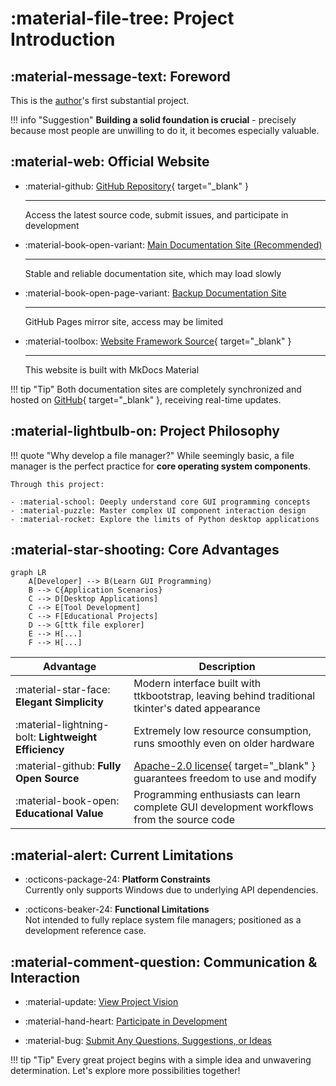# :material-file-tree: Project Introduction

## :material-message-text: Foreword

This is the [author](../author/)'s first substantial project.  

!!! info "Suggestion"
	**Building a solid foundation is crucial** - precisely because most people are unwilling to do it, it becomes especially valuable.

## :material-web: Official Website

<div class="grid cards" markdown>

-   :material-github: [GitHub Repository](https://github.com/pyheight/ttk-file-explorer){ target="_blank" }

    ---

    Access the latest source code, submit issues, and participate in development

-   :material-book-open-variant: [Main Documentation Site (Recommended)](https://ttk-file-explorer.readthedocs.io/en/)

    ---

    Stable and reliable documentation site, which may load slowly

-   :material-book-open-page-variant: [Backup Documentation Site](https://pyheight.github.io/ttk-file-explorer/en/)

    ---

    GitHub Pages mirror site, access may be limited

-   :material-toolbox: [Website Framework Source](https://github.com/squidfunk/mkdocs-material){ target="_blank" }  

    ---

    This website is built with MkDocs Material

</div>

!!! tip "Tip"
    Both documentation sites are completely synchronized and hosted on [GitHub](https://github.com/pyheight/ttk-file-explorer/tree/main/docs){ target="_blank" }, receiving real-time updates.

## :material-lightbulb-on: Project Philosophy

!!! quote "Why develop a file manager?"
    While seemingly basic, a file manager is the perfect practice for **core operating system components**. 

    Through this project:

    - :material-school: Deeply understand core GUI programming concepts
    - :material-puzzle: Master complex UI component interaction design
    - :material-rocket: Explore the limits of Python desktop applications

## :material-star-shooting: Core Advantages

```mermaid
graph LR
    A[Developer] --> B(Learn GUI Programming)
    B --> C{Application Scenarios}
    C --> D[Desktop Applications]
    C --> E[Tool Development]
    C --> F[Educational Projects]
    D --> G[ttk file explorer]
    E --> H[...]
    F --> H[...]
```

| Advantage | Description |
|------|------|
| :material-star-face: **Elegant Simplicity** | Modern interface built with ttkbootstrap, leaving behind traditional tkinter's dated appearance |
| :material-lightning-bolt: **Lightweight Efficiency** | Extremely low resource consumption, runs smoothly even on older hardware |
| :material-github: **Fully Open Source** | [Apache-2.0 license](https://github.com/pyheight/ttk-file-explorer/blob/main/LICENSE){ target="_blank" } guarantees freedom to use and modify |
| :material-book-open: **Educational Value** | Programming enthusiasts can learn complete GUI development workflows from the source code |

## :material-alert: Current Limitations

<div class="grid cards" markdown>

- :octicons-package-24: **Platform Constraints**  
Currently only supports Windows due to underlying API dependencies.

- :octicons-beaker-24: **Functional Limitations**  
Not intended to fully replace system file managers; positioned as a development reference case.

</div>

## :material-comment-question: Communication & Interaction
- :material-update: [View Project Vision](../../development/roadmap/)

- :material-hand-heart: [Participate in Development](../../community/contribution-guide/)

- :material-bug: [Submit Any Questions, Suggestions, or Ideas](../../community/issue-reporting/)

!!! tip "Tip"
	Every great project begins with a simple idea and unwavering determination. Let's explore more possibilities together!




